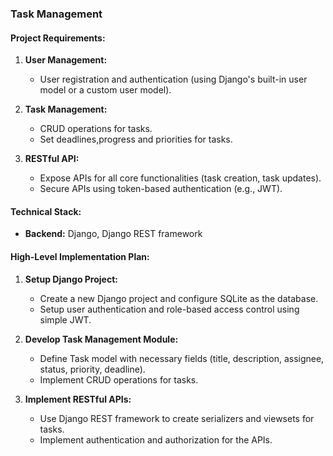 
### **Task Management**


#### **Project Requirements:**

1. **User Management:**
   - User registration and authentication (using Django's built-in user model or a custom user model).


2. **Task Management:**
   - CRUD operations for tasks.
   - Set deadlines,progress and priorities for tasks.


5. **RESTful API:**
   - Expose APIs for all core functionalities (task creation, task updates).
   - Secure APIs using token-based authentication (e.g., JWT).



#### **Technical Stack:**
- **Backend:** Django, Django REST framework


#### **High-Level Implementation Plan:**

1. **Setup Django Project:**
   - Create a new Django project and configure SQLite as the database.
   - Setup user authentication and role-based access control using simple JWT.

2. **Develop Task Management Module:**
   - Define Task model with necessary fields (title, description, assignee, status, priority, deadline).
   - Implement CRUD operations for tasks.


3. **Implement RESTful APIs:**
   - Use Django REST framework to create serializers and viewsets for tasks.
   - Implement authentication and authorization for the APIs.
